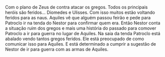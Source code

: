 
Com o plano de Zeus de contra atacar os gregos. Todos os principais heróis são feridos... Diomedes e Ulisses. Com isso muitos estão voltando feridos para as naus. Aquiles vê que alguém passou feirão e pede para Patroclo ir na tenda do Nestor para confirmar quem era. Então Nestor conta a situação ruim dos gregos e mais uma história do passado para comover Patroclo a ir para guerra no lugar de Aquiles. Na saia da tenda Patroclo está abalado vendo tantos gregos feridos. Ele está preocupado de como comunicar isso para Aquiles. E está determinado a cumprir a sugestão de Nestor de ir para guerra com as armas de Aquiles.